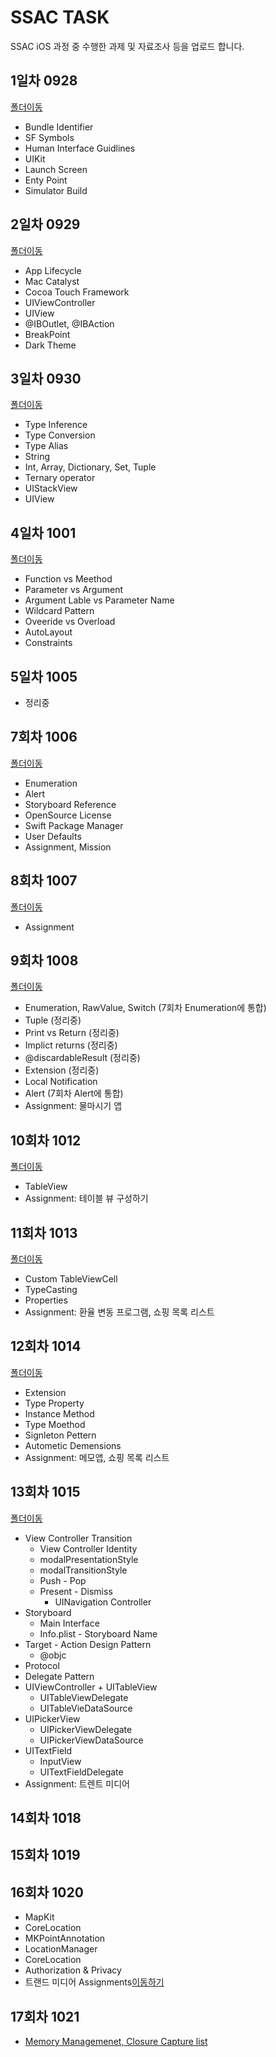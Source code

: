 # SSAC TASK

SSAC iOS 과정 중 수행한 과제 및 자료조사 등을 업로드 합니다.

## 1일차 0928
[폴더이동](0928/README.md)
- Bundle Identifier
- SF Symbols
- Human Interface Guidlines
- UIKit
- Launch Screen
- Enty Point
- Simulator Build
## 2일차 0929
[폴더이동](0929/README.md)
- App Lifecycle
- Mac Catalyst
- Cocoa Touch Framework
- UIViewController
- UIView
- @IBOutlet, @IBAction
- BreakPoint
- Dark Theme
## 3일차 0930
[폴더이동](0930/README.md)
- Type Inference
- Type Conversion
- Type Alias
- String
- Int, Array, Dictionary, Set, Tuple
- Ternary operator
- UIStackView
- UIView
## 4일차 1001
[폴더이동](1001/README.md)
- Function vs Meethod
- Parameter vs Argument
- Argument Lable vs Parameter Name
- Wildcard Pattern
- Oveeride vs Overload
- AutoLayout
- Constraints
## 5일차 1005
- 정리중

## 7회차 1006
[폴더이동](1006/README.md)
- Enumeration
- Alert
- Storyboard Reference
- OpenSource License
- Swift Package Manager
- User Defaults
- Assignment, Mission

## 8회차 1007
[폴더이동](1007/README.md)
- Assignment

## 9회차 1008
[폴더이동](1008/README.md)
- Enumeration, RawValue, Switch (7회차 Enumeration에 통합)
- Tuple (정리중)
- Print vs Return (정리중)
- Implict returns (정리중)
- @discardableResult (정리중)
- Extension (정리중)
- Local Notification
- Alert (7회차 Alert에 통합)
- Assignment: 물마시기 앱

## 10회차 1012
[폴더이동](1012/README.md)
- TableView
- Assignment: 테이블 뷰 구성하기

## 11회차 1013
[폴더이동](1013/README.md)
- Custom TableViewCell
- TypeCasting
- Properties
- Assignment: 환율 변동 프로그램, 쇼핑 목록 리스트

## 12회차 1014
[폴더이동](1014/README.md)
- Extension
- Type Property
- Instance Method
- Type Moethod
- Signleton Pettern
- Autometic Demensions
- Assignment: 메모앱, 쇼핑 목록 리스트

## 13회차 1015
[폴더이동](1015/README.md)
- View Controller Transition
  - View Controller Identity
  - modalPresentationStyle
  - modalTransitionStyle
  - Push - Pop
  - Present - Dismiss
    - UINavigation Controller
- Storyboard
  - Main Interface
  - Info.plist - Storyboard Name
- Target - Action Design Pattern
  - @objc
- Protocol
- Delegate Pattern
- UIViewController + UITableView
  - UITableViewDelegate
  - UITableVieDataSource
- UIPickerView
  - UIPickerViewDelegate
  - UIPickerViewDataSource
- UITextField
  - InputView
  - UITextFieldDelegate
- Assignment: 트렌트 미디어

## 14회차 1018
## 15회차 1019
## 16회차 1020
- MapKit
- CoreLocation
- MKPointAnnotation
- LocationManager
- CoreLocation
- Authorization & Privacy 
- 트랜드 미디어 Assignments[이동하기](https://github.com/urijan44/SeSAC-Assignments/blob/main/TrendMedia/README.md)

## 17회차 1021
- [Memory Managemenet, Closure Capture list](https://github.com/urijan44/TIL-Store/blob/master/iOS_Swift/Swift/MemoryManagerment.md)